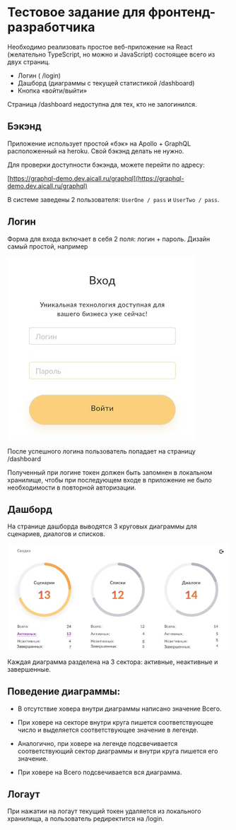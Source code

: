 # Тестовое задание для фронтенд-разработчика

Необходимо реализовать простое веб-приложение на React (желательно TypeScript, но можно и JavaScript) состоящее всего из двух страниц.

- Логин ( /login)
- Дашборд (диаграммы с текущей статистикой /dashboard)
- Кнопка «войти/выйти»

Страница /dashboard недоступна для тех, кто не залогинился.

## Бэкэнд

Приложение использует простой «бэк» на Apollo + GraphQL расположенный на heroku. Свой бэкэнд делать не нужно.

Для проверки доступности бэкэнда, можете перейти по адресу:

[https://graphql-demo.dev.aicall.ru/graphql](https://graphql-demo.dev.aicall.ru/graphql)

В системе заведены 2 пользователя: `UserOne / pass` и `UserTwo / pass`.

## Логин

Форма для входа включает в себя 2 поля: логин + пароль. Дизайн самый простой, например

![](public/login.jpg?raw=true)

После успешного логина пользователь попадает на страницу /dashboard

Полученный при логине токен должен быть запомнен в локальном хранилище, чтобы при последующем входе в приложение не было необходимости в повторной авторизации.

## Дашборд

На странице дашборда выводятся 3 круговых диаграммы для сценариев, диалогов и списков.

![](public/dashboard.jpg?raw=true)

Каждая диаграмма разделена на 3 сектора: активные, неактивные и завершенные.

## Поведение диаграммы:

- В отсутствие ховера внутри диаграммы написано значение Всего.

- При ховере на секторе внутри круга пишется соответствующее число и выделяется соответствующее значение в легенде.

- Аналогично, при ховере на легенде подсвечивается соответствующий сектор диаграммы и внутри круга пишется его значение.

- При ховере на Всего подсвечивается вся диаграмма.

## Логаут

При нажатии на логаут текущий токен удаляется из локального хранилища, а пользователь редиректится на /login.

